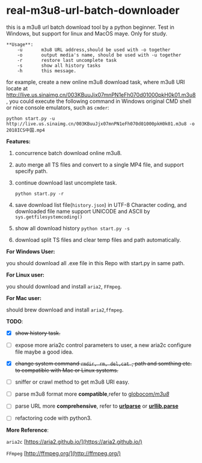 # real-m3u8-url-batch-downloader
this is a  m3u8 url batch download tool by a  python beginner.  Test in Windows, but support for linux and MacOS maye. Only for study.

```
**Usage**:
    -u       m3u8 URL address,should be used with -o together
    -o       output media's name, should be used with -u together
    -r       restore last uncomplete task
    -s       show all history tasks
    -h       this message.
```

for example, create a new online m3u8 download task, where m3u8 URI locate at http://live.us.sinaimg.cn/003KBuuJjx07mnPN1eFh070d01000pkH0k01.m3u8 , you could execute the following command in Windows original CMD shell or  nice console emulators, such as `cmder`:

`python start.py -u http://live.us.sinaimg.cn/003KBuuJjx07mnPN1eFh070d01000pkH0k01.m3u8 -o 2018ICS中国.mp4`



**Features:**

1. concurrence batch download online m3u8.

2. auto merge all TS files and convert to a single MP4 file, and support specify path.

3. continue download last uncomplete task.

   `python start.py -r`

4. save download list file(`history.json`) in UTF-8 Character coding,  and downloaded file name support UNICODE and ASCII by ` sys.getfilesystemcoding()`

5. show all download history
    `python start.py -s`

6. download split TS files and clear temp files and path automatically.



**For Windows User:**

you should download all .exe file in this Repo with start.py in same path.

**For Linux user:**

you should download and install `aria2`,  `FFmpeg`.

**For Mac user:**

should brew download and install `aria2`,`ffmpeg`.



**TODO**:

- [x] <del>show history task.</del>

- [ ] expose more aria2c control parameters to user, a new aria2c configure file maybe a good idea.

- [x] <del>change system command `rmdir, rm, del,cat `, path and somthing etc. to compatible with Mac or Linux systems.</del>

- [ ] sniffer or crawl method to get m3u8 URI easy.

- [ ] parse m3u8 format more **compatible**,refer to [globocom/*m3u8*](https://github.com/globocom/m3u8)

- [ ] parse URL more **comprehensive**,  refer to [**urlparse**](https://docs.python.org/2.7/library/urlparse.html) or [**urllib.parse**](https://docs.python.org/3/library/urllib.parse.html)

- [ ] refactoring  code with python3.

**More Reference**:

`aria2c` [https://aria2.github.io/](https://aria2.github.io/)

`FFmpeg` [http://ffmpeg.org/](http://ffmpeg.org/)


